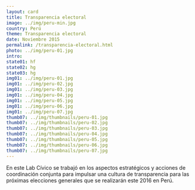 ```yaml
---
layout: card
title: Transparencia electoral
image: ../img/peru-min.jpg
country: Perú
theme: Transparencia electoral
date: Noviembre 2015
permalink: /transparencia-electoral.html
photo: ../img/peru-01.jpg
intro: 
state01: hf
state02: hg
state03: hg
img01: ../img/peru-01.jpg
img01: ../img/peru-02.jpg
img01: ../img/peru-03.jpg
img01: ../img/peru-04.jpg
img01: ../img/peru-05.jpg
img01: ../img/peru-06.jpg
img01: ../img/peru-07.jpg
thumb07: ../img/thumbnails/peru-01.jpg
thumb07: ../img/thumbnails/peru-02.jpg
thumb07: ../img/thumbnails/peru-03.jpg
thumb07: ../img/thumbnails/peru-04.jpg
thumb07: ../img/thumbnails/peru-05.jpg
thumb07: ../img/thumbnails/peru-06.jpg
thumb07: ../img/thumbnails/peru-07.jpg
---
```


En este Lab Cívico se trabajó en los aspectos estratégicos y acciones de coordinación conjunta para impulsar una cultura de transparencia para las próximas elecciones generales que se realizarán este 2016 en Perú. 